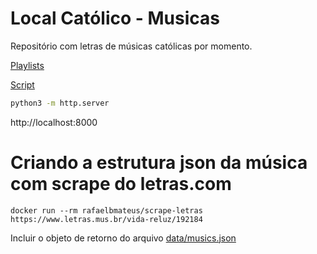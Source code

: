 # Local Católico - Musicas

Repositório com letras de músicas católicas por momento.

[Playlists](https://docs.google.com/spreadsheets/d/17iuLN9zmfkS3BTWtAY4-Ibw6EUw2dWsk52JcNfZjih8)

[Script](https://script.google.com/u/1/home/projects/14NDK5KxXi6lp_SKd5XoyhoEcH5DD0QK75hEtCW34aOAqoNDMoVr-ceMi)

```bash
python3 -m http.server
```

http://localhost:8000

# Criando a estrutura json da música com scrape do letras.com

```
docker run --rm rafaelbmateus/scrape-letras https://www.letras.mus.br/vida-reluz/192184
```

Incluir o objeto de retorno do arquivo [data/musics.json](/data/musics.json)
